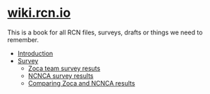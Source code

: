 [wiki.rcn.io](https://me4ta.gitbooks.io/rcn-wiki/content/)
=======

This is a book for all RCN files, surveys, drafts or things we need to remember.


* [Introduction](README.md)
* [Survey](survey/README.md)
  * [Zoca team survey resuts](survey/zoca-team-survey-results.md)
  * [NCNCA survey results](survey/ncnca-survey-results.md)
  * [Comparing Zoca and NCNCA results](survey/comparing-zoca-and-ncnca-results.md)
